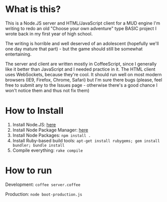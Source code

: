 # What is this?

This is a Node.JS server and HTML/JavaScript client for a MUD engine I'm writing to redo an old "Choose your own adventure" type BASIC project I wrote back in my first year of high school.  

The writing is horrible and well deserved of an adolescent (hopefully we'll one day mature that part) - but the game should still be somewhat entertaining.

The server and client are written mostly in CoffeeScript, since I generally like it better than JavaScript and I needed practice in it.  The HTML client uses WebSockets, because they're cool.  It should run well on most modern browsers (IE9, Firefox, Chrome, Safari) but I'm sure there bugs (please, feel free to submit any to the Issues page - otherwise there's a good chance I won't notice them and thus not fix them)

# How to Install

1. Install Node.JS: [here](https://github.com/joyent/node/wiki/Installation)
2. Install Node Package Manager: [here](http://npmjs.org/)
3. Install Node Packages: ``` npm install . ```
4. Install Ruby-based build tools: ``` apt-get install rubygems; gem install bundler; bundle install ```
5. Compile everything: ``` rake compile ```

# How to run

Development: ```coffee server.coffee```

Production: ```node boot-production.js```